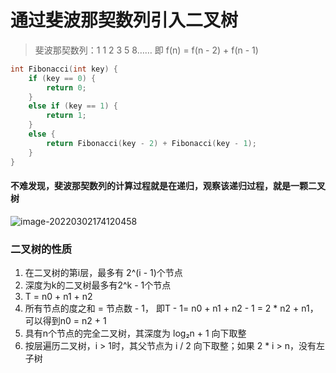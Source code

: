# 通过斐波那契数列引入二叉树

> 斐波那契数列：1 1 2 3 5 8……  即 f(n) = f(n - 2) + f(n - 1)

```c
int Fibonacci(int key) {
	if (key == 0) {
		return 0;
	}
	else if (key == 1) {
		return 1;
	}
	else {
		return Fibonacci(key - 2) + Fibonacci(key - 1);
	}
}
```



#### 不难发现，斐波那契数列的计算过程就是在递归，观察该递归过程，就是一颗二叉树

![image-20220302174120458](C:\Users\烧鸡公\AppData\Roaming\Typora\typora-user-images\image-20220302174120458.png)



### 二叉树的性质

1. 在二叉树的第i层，最多有 2^(i - 1)个节点
2. 深度为k的二叉树最多有2^k - 1个节点
3. T = n0 + n1 + n2
4. 所有节点的度之和 = 节点数 - 1， 即T - 1= n0 + n1 + n2 - 1 = 2 * n2 + n1， 可以得到n0 = n2 + 1
5. 具有n个节点的完全二叉树，其深度为 log₂n + 1 向下取整
6. 按层遍历二叉树，i > 1时，其父节点为 i / 2 向下取整；如果 2 * i > n，没有左子树

